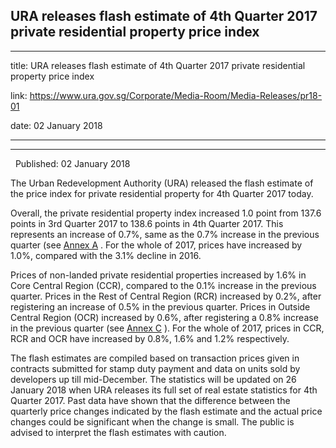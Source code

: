 ## URA releases flash estimate of 4th Quarter 2017 private residential property price index
---
title: URA releases flash estimate of 4th Quarter 2017 private residential property price index

link: https://www.ura.gov.sg/Corporate/Media-Room/Media-Releases/pr18-01

date: 02 January 2018

---

----------------------------------------------------------------------------------------

  Published: 02 January 2018

The Urban Redevelopment Authority (URA) released the flash estimate of the price index for private residential property for 4th Quarter 2017 today.

Overall, the private residential property index increased 1.0 point from 137.6 points in 3rd Quarter 2017 to 138.6 points in 4th Quarter 2017. This represents an increase of 0.7%, same as the 0.7% increase in the previous quarter (see [Annex A](https://www.ura.gov.sg/-/media/User-Defined/URA-Online/media-room/2018/jan/pr18-01a.pdf) . For the whole of 2017, prices have increased by 1.0%, compared with the 3.1% decline in 2016.

Prices of non-landed private residential properties increased by 1.6% in Core Central Region (CCR), compared to the 0.1% increase in the previous quarter. Prices in the Rest of Central Region (RCR) increased by 0.2%, after registering an increase of 0.5% in the previous quarter. Prices in Outside Central Region (OCR) increased by 0.6%, after registering a 0.8% increase in the previous quarter (see [Annex C](https://www.ura.gov.sg/-/media/User-Defined/URA-Online/media-room/2018/jan/pr18-01c.pdf) ). For the whole of 2017, prices in CCR, RCR and OCR have increased by 0.8%, 1.6% and 1.2% respectively.

The flash estimates are compiled based on transaction prices given in contracts submitted for stamp duty payment and data on units sold by developers up till mid-December. The statistics will be updated on 26 January 2018 when URA releases its full set of real estate statistics for 4th Quarter 2017. Past data have shown that the difference between the quarterly price changes indicated by the flash estimate and the actual price changes could be significant when the change is small. The public is advised to interpret the flash estimates with caution.